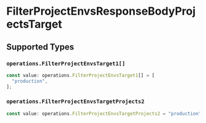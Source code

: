 # FilterProjectEnvsResponseBodyProjectsTarget


## Supported Types

### `operations.FilterProjectEnvsTarget1[]`

```typescript
const value: operations.FilterProjectEnvsTarget1[] = [
  "production",
];
```

### `operations.FilterProjectEnvsTargetProjects2`

```typescript
const value: operations.FilterProjectEnvsTargetProjects2 = "production";
```

